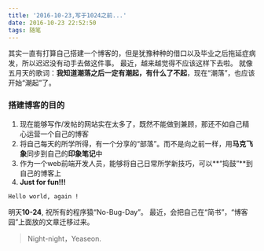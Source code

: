 ```yaml
---
title: '2016-10-23,写于1024之前...'
date: 2016-10-23 22:52:50
tags: 随笔
---
```

其实一直有打算自己搭建一个博客的，但是犹豫种种的借口以及毕业之后拖延症病发，所以迟迟没有动手去做这件事。
最近，越来越觉得不应该这样下去啦。
就像五月天的歌词：**我知道潮落之后一定有潮起，有什么了不起**，现在“潮落”，也应该开始“潮起”了。

<!--more-->

### 搭建博客的目的

1. 现在能够写作/发帖的网站实在太多了，既然不能做到兼顾，那还不如自己精心运营一个自己的博客
2. 将自己每天的所学所得，有一个分享的“部落”。而不是向之前一样，用**马克飞象**同步到自己的**印象笔记**中
3. 作为一个web前端开发人员，能够将自己日常所学新技巧，可以**“捣鼓”**到自己的博客上
4. **Just for fun!!!**

```
Hello world, again !
```
明天**10-24**, 祝所有的程序猿“No-Bug-Day”。
最近，会把自己在“简书”，“博客园”上面放的文章迁移过来。
> Night-night，Yeaseon.
